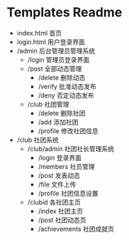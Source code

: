 # Templates Readme

* index.html 首页
* login.html 用户登录界面
* /admin 后台管理员管理系统
    * /login 管理员登录界面
    * /post 全部动态管理
        * /delete 删除动态
        * /verify 批准动态发布
        * /deny 否定动态发布
    * /club 社团管理
        * /delete 删除社团
        * /add 添加社团
        * /profile 修改社团信息
* /club 社团系统
    * /club/admin 社团社长管理系统
        * /login 登录界面
        * /members 社员管理
        * /post 发表动态
        * /file 文件上传
        * /profile 社团信息设置
    * /clubid 各社团主页
        * /index 社团主页
        * /post 社团动态页
        * /achievements 社团成就页
